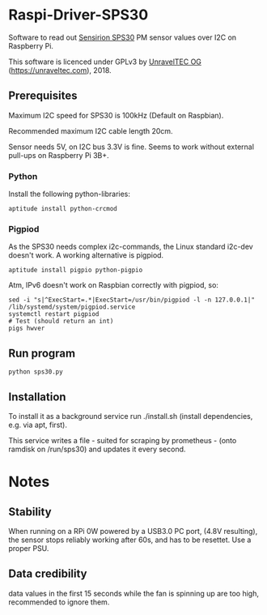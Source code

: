 # Raspi-Driver-SPS30
Software to read out [Sensirion SPS30](https://www.sensirion.com/en/environmental-sensors/particulate-matter-sensors-pm25/) PM sensor values over I2C on Raspberry Pi.

This software is licenced under GPLv3 by [UnravelTEC OG](https://unraveltec.com) (https://unraveltec.com), 2018.

## Prerequisites

Maximum I2C speed for SPS30 is 100kHz (Default on Raspbian).

Recommended maximum I2C cable length 20cm.

Sensor needs 5V, on I2C bus 3.3V is fine. Seems to work without external pull-ups on Raspberry Pi 3B+.

### Python 

Install the following python-libraries:

```
aptitude install python-crcmod
```

### Pigpiod

As the SPS30 needs complex i2c-commands, the Linux standard i2c-dev doesn't work. A working alternative is pigpiod.

```
aptitude install pigpio python-pigpio
```

Atm, IPv6 doesn't work on Raspbian correctly with pigpiod, so:

```
sed -i "s|^ExecStart=.*|ExecStart=/usr/bin/pigpiod -l -n 127.0.0.1|" /lib/systemd/system/pigpiod.service
systemctl restart pigpiod
# Test (should return an int)
pigs hwver
```

## Run program

```
python sps30.py
```

## Installation

To install it as a background service run ./install.sh (install dependencies, e.g. via apt, first).

This service writes a file - suited for scraping by prometheus - (onto ramdisk on /run/sps30) and updates it every second.

# Notes

## Stability

When running on a RPi 0W powered by a USB3.0 PC port, (4.8V resulting), the sensor stops reliably working after 60s, and has to be resettet. Use a proper PSU.

## Data credibility

data values in the first 15 seconds while the fan is spinning up are too high, recommended to ignore them.
